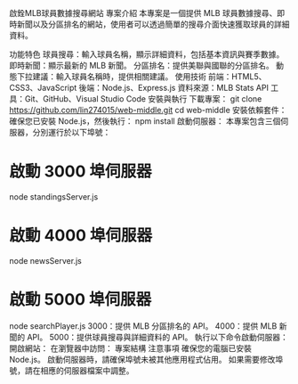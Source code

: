 啟銓MLB球員數據搜尋網站
專案介紹
本專案是一個提供 MLB 球員數據搜尋、即時新聞以及分區排名的網站，使用者可以透過簡單的搜尋介面快速獲取球員的詳細資料。

功能特色
球員搜尋：輸入球員名稱，顯示詳細資料，包括基本資訊與賽季數據。
即時新聞：顯示最新的 MLB 新聞。
分區排名：提供美聯與國聯的分區排名。
動態下拉建議：輸入球員名稱時，提供相關建議。
使用技術
前端：HTML5、CSS3、JavaScript
後端：Node.js、Express.js
資料來源：MLB Stats API
工具：Git、GitHub、Visual Studio Code
安裝與執行
下載專案：
git clone https://github.com/lin274015/web-middle.git
cd web-middle
安裝依賴套件： 確保您已安裝 Node.js，然後執行：
npm install
啟動伺服器： 本專案包含三個伺服器，分別運行於以下埠號：
# 啟動 3000 埠伺服器
node standingsServer.js
# 啟動 4000 埠伺服器
node newsServer.js
# 啟動 5000 埠伺服器
node searchPlayer.js
3000：提供 MLB 分區排名的 API。
4000：提供 MLB 新聞的 API。
5000：提供球員搜尋與詳細資料的 API。
執行以下命令啟動伺服器：
開啟網站： 在瀏覽器中訪問：
專案結構
注意事項
確保您的電腦已安裝 Node.js。
啟動伺服器時，請確保埠號未被其他應用程式佔用。
如果需要修改埠號，請在相應的伺服器檔案中調整。
